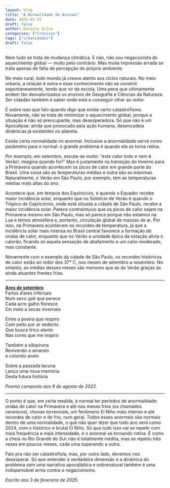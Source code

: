 ```yaml
---
layout: blog
title: "A Normalidade do Anormal"
date: 2025-02-25
draft: false
author: Daniely Silva
categories: ["Crônicas"]
tags: ["urbanidades"]
draft: false
---
```

Nem tudo se trata de mudança climática. E não, não sou negacionista do aquecimento global — muito pelo contrário. Mas muita impressão errada se trata apenas de falta de percepção do próprio ambiente.

<!--more-->

No meio rural, todo mundo já cresce atento aos ciclos naturais. No meio urbano, a relação é outra e esse conhecimento não se constrói espontaneamente, tendo que vir da escola. Uma pena que ultimamente andem tão desvalorizados os ensinos de Geografia e Ciências da Natureza. Ser cidadão também é saber onde está e conseguir olhar ao redor.

É sobre isso que falo quando digo que existe certo catastrofismo. Novamente, não se trata de minimizar o aquecimento global, porque a situação é não só preocupante, mas desesperadora. Só que não é um Apocalipse: ainda que provocado pela ação humana, desencadeia dinâmicas já existentes no planeta.

Existe certa normalidade no anormal. Inclusive a anormalidade serve como parâmetro para o normal: o grande problema é quando ela se torna rotina.

Por exemplo, em setembro, escuta-se muito: “este calor todo e nem é Verão!, imagina quando for!” Mas é justamente na transição do Inverno para a Primavera quando acontecem os picos de calor em grande parte do Brasil. Uma coisa são as temperaturas médias e outra são as máximas. Naturalmente, o Verão em São Paulo, por exemplo, tem as temperaturas médias mais altas do ano.

Acontece que, em tempos dos Equinócios, é quando o Equador recebe maior incidência solar, enquanto que no Solstício de Verão é quando o Trópico de Capricórnio, onde está situada a cidade de São Paulo, recebe a maior incidência solar. Parece contraintuivo que os picos de calor sejam na Primavera mesmo em São Paulo, mas só parece porque não estamos na Lua e temos atmosfera e, portanto, circulação global de massas de ar. Por isso, na Primavera acontecem os recordes de temperatura, já que a incidência solar mais intensa no Brasil central favorece a formação de ondas de calor, enquanto que no Verão a umidade típica da estação alivia o calorão, ficando só aquela sensação de abafamento e um calor moderado, mas constante.

Novamente com o exemplo da cidade de São Paulo, os recordes históricos de calor estão ao redor dos 37° C, nos meses de setembro a novembro. No entanto, as médias desses meses são menores que as do Verão graças às ainda atuantes frentes frias.

<hr>

**[Ares de setembro](/blog/poesia/2025-02-25-poesia-ares-de-setembro)**\
Fartos d’ares infernais\
Num seco ypê que perece\
Cada acre galho floresce\
Em meio a secas invernais

Entre a poeira que respiro\
Com peito por ar sedento\
Que busca lírico alento\
Nas cores que me inspiro

Também a sibipiruna\
Revivendo o amarelo\
e colorido anelo

Sobre a passada lacuna\
Lanço uma nova memória\
Desta futura história

*Poema composto aos 9 de agosto de 2022.*

<hr>

O ponto é que, em certa medida, é normal ter períodos de anormalidade: ondas de calor na Primavera e até nos meses frios (os chamados veranicos), chuvas torrenciais, um fenômeno El Niño mais intenso e até recordes de calor e de frio, num geral. Todos esses anormais são normais dentro de uma normalidade, o que não quer dizer que todo ano será como 2024, com o histórico e brutal El Niño. Só que tudo isso vai se repetir com mais frequência e mais intensidade, é o anormal se tornando rotina. É como a cheia no Rio Grande do Sul: não é totalmente inédita, mas se repetiu três vezes em poucos meses, cada uma superando a outra.

Falo pra não ser catastrofista, mas, por outro lado, devemos nos desesperar. Só que entender a verdadeira dimensão e a dinâmica do problema sem uma narrativa apocalíptica e sobrenatural também é uma indispensável arma contra o negacionismo.

*Escrito aos 3 de fevereiro de 2025.*
